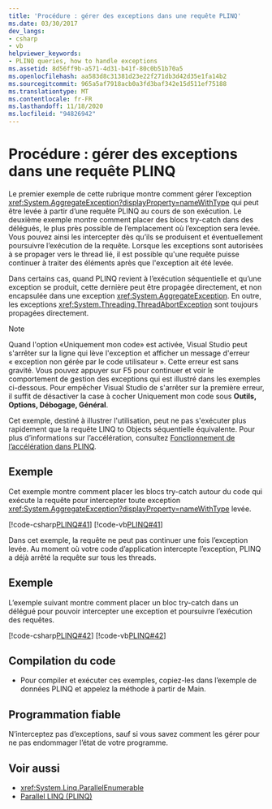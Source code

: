 ```yaml
---
title: 'Procédure : gérer des exceptions dans une requête PLINQ'
ms.date: 03/30/2017
dev_langs:
- csharp
- vb
helpviewer_keywords:
- PLINQ queries, how to handle exceptions
ms.assetid: 8d56ff9b-a571-4d31-b41f-80c0b51b70a5
ms.openlocfilehash: aa583d8c31381d23e22f271db3d42d35e1fa14b2
ms.sourcegitcommit: 965a5af7918acb0a3fd3baf342e15d511ef75188
ms.translationtype: MT
ms.contentlocale: fr-FR
ms.lasthandoff: 11/18/2020
ms.locfileid: "94826942"
---
```

# <a name="how-to-handle-exceptions-in-a-plinq-query"></a>Procédure : gérer des exceptions dans une requête PLINQ

Le premier exemple de cette rubrique montre comment gérer l’exception <xref:System.AggregateException?displayProperty=nameWithType> qui peut être levée à partir d’une requête PLINQ au cours de son exécution. Le deuxième exemple montre comment placer des blocs try-catch dans des délégués, le plus près possible de l’emplacement où l’exception sera levée. Vous pouvez ainsi les intercepter dès qu’ils se produisent et éventuellement poursuivre l’exécution de la requête. Lorsque les exceptions sont autorisées à se propager vers le thread lié, il est possible qu'une requête puisse continuer à traiter des éléments après que l'exception ait été levée.

Dans certains cas, quand PLINQ revient à l’exécution séquentielle et qu’une exception se produit, cette dernière peut être propagée directement, et non encapsulée dans une exception <xref:System.AggregateException>. En outre, les exceptions <xref:System.Threading.ThreadAbortException> sont toujours propagées directement.

> [!NOTE]
> Quand l'option «Uniquement mon code» est activée, Visual Studio peut s'arrêter sur la ligne qui lève l'exception et afficher un message d'erreur « exception non gérée par le code utilisateur ». Cette erreur est sans gravité. Vous pouvez appuyer sur F5 pour continuer et voir le comportement de gestion des exceptions qui est illustré dans les exemples ci-dessous. Pour empêcher Visual Studio de s'arrêter sur la première erreur, il suffit de désactiver la case à cocher Uniquement mon code sous **Outils, Options, Débogage, Général**.
>
> Cet exemple, destiné à illustrer l'utilisation, peut ne pas s'exécuter plus rapidement que la requête LINQ to Objects séquentielle équivalente. Pour plus d’informations sur l’accélération, consultez [Fonctionnement de l’accélération dans PLINQ](understanding-speedup-in-plinq.md).

## <a name="example"></a>Exemple

Cet exemple montre comment placer les blocs try-catch autour du code qui exécute la requête pour intercepter toute exception <xref:System.AggregateException?displayProperty=nameWithType> levée.

[!code-csharp[PLINQ#41](../../../samples/snippets/csharp/VS_Snippets_Misc/plinq/cs/plinqsamples.cs#41)]
[!code-vb[PLINQ#41](../../../samples/snippets/visualbasic/VS_Snippets_Misc/plinq/vb/plinqsnippets1.vb#41)]

Dans cet exemple, la requête ne peut pas continuer une fois l’exception levée. Au moment où votre code d’application intercepte l’exception, PLINQ a déjà arrêté la requête sur tous les threads.

## <a name="example"></a>Exemple

L’exemple suivant montre comment placer un bloc try-catch dans un délégué pour pouvoir intercepter une exception et poursuivre l’exécution des requêtes.

[!code-csharp[PLINQ#42](../../../samples/snippets/csharp/VS_Snippets_Misc/plinq/cs/plinqsamples.cs#42)]
[!code-vb[PLINQ#42](../../../samples/snippets/visualbasic/VS_Snippets_Misc/plinq/vb/plinqsnippets1.vb#42)]

## <a name="compiling-the-code"></a>Compilation du code

- Pour compiler et exécuter ces exemples, copiez-les dans l’exemple de données PLINQ et appelez la méthode à partir de Main.

## <a name="robust-programming"></a>Programmation fiable

N’interceptez pas d’exceptions, sauf si vous savez comment les gérer pour ne pas endommager l’état de votre programme.

## <a name="see-also"></a>Voir aussi

- <xref:System.Linq.ParallelEnumerable>
- [Parallel LINQ (PLINQ)](introduction-to-plinq.md)
